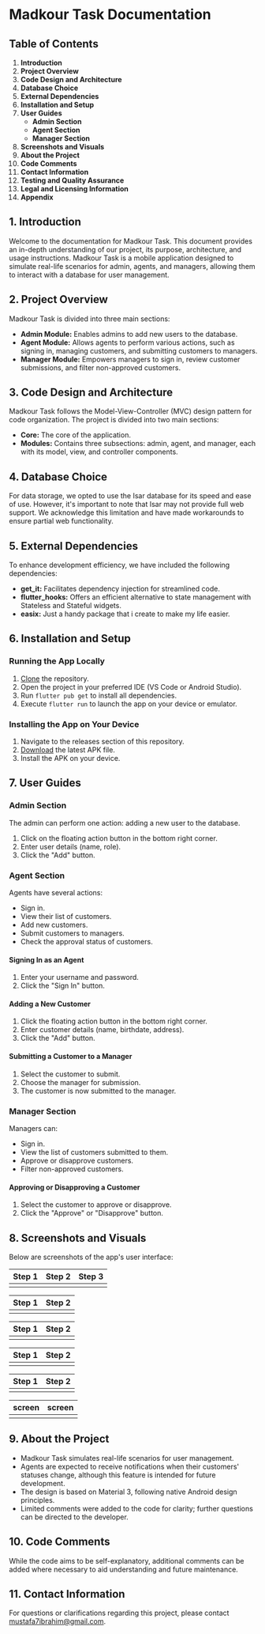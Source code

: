 # Madkour Task Documentation

## Table of Contents

1. **Introduction**
2. **Project Overview**
3. **Code Design and Architecture**
4. **Database Choice**
5. **External Dependencies**
6. **Installation and Setup**
7. **User Guides**
   - **Admin Section**
   - **Agent Section**
   - **Manager Section**
8. **Screenshots and Visuals**
9. **About the Project**
10. **Code Comments**
11. **Contact Information**
12. **Testing and Quality Assurance**
13. **Legal and Licensing Information**
14. **Appendix**

## 1. Introduction

Welcome to the documentation for Madkour Task. This document provides an in-depth understanding of our project, its purpose, architecture, and usage instructions. Madkour Task is a mobile application designed to simulate real-life scenarios for admin, agents, and managers, allowing them to interact with a database for user management.

## 2. Project Overview

Madkour Task is divided into three main sections:

- **Admin Module:** Enables admins to add new users to the database.
- **Agent Module:** Allows agents to perform various actions, such as signing in, managing customers, and submitting customers to managers.
- **Manager Module:** Empowers managers to sign in, review customer submissions, and filter non-approved customers.

## 3. Code Design and Architecture

Madkour Task follows the Model-View-Controller (MVC) design pattern for code organization. The project is divided into two main sections:

- **Core:** The core of the application.
- **Modules:** Contains three subsections: admin, agent, and manager, each with its model, view, and controller components.

## 4. Database Choice

For data storage, we opted to use the Isar database for its speed and ease of use. However, it's important to note that Isar may not provide full web support. We acknowledge this limitation and have made workarounds to ensure partial web functionality.

## 5. External Dependencies

To enhance development efficiency, we have included the following dependencies:

- **get_it:** Facilitates dependency injection for streamlined code.
- **flutter_hooks:** Offers an efficient alternative to state management with Stateless and Stateful widgets.
- **easix:** Just a handy package that i create to make my life easier.

## 6. Installation and Setup

### Running the App Locally

1. [Clone](https://github.com/Mustafa7Ibrahim/madkour_task.git) the repository.
2. Open the project in your preferred IDE (VS Code or Android Studio).
3. Run `flutter pub get` to install all dependencies.
4. Execute `flutter run` to launch the app on your device or emulator.

### Installing the App on Your Device

1. Navigate to the releases section of this repository.
2. [Download](https://github.com/Mustafa7Ibrahim/madkour_task/tree/main/releases) the latest APK file.
3. Install the APK on your device.

## 7. User Guides

### Admin Section

The admin can perform one action: adding a new user to the database.

1. Click on the floating action button in the bottom right corner.
2. Enter user details (name, role).
3. Click the "Add" button.

### Agent Section

Agents have several actions:

- Sign in.
- View their list of customers.
- Add new customers.
- Submit customers to managers.
- Check the approval status of customers.

#### Signing In as an Agent

1. Enter your username and password.
2. Click the "Sign In" button.

#### Adding a New Customer

1. Click the floating action button in the bottom right corner.
2. Enter customer details (name, birthdate, address).
3. Click the "Add" button.

#### Submitting a Customer to a Manager

1. Select the customer to submit.
2. Choose the manager for submission.
3. The customer is now submitted to the manager.

### Manager Section

Managers can:

- Sign in.
- View the list of customers submitted to them.
- Approve or disapprove customers.
- Filter non-approved customers.

#### Approving or Disapproving a Customer

1. Select the customer to approve or disapprove.
2. Click the "Approve" or "Disapprove" button.

## 8. Screenshots and Visuals

Below are screenshots of the app's user interface:

| Step 1                            | Step 2                            | Step 3                            |
| --------------------------------- | --------------------------------- | --------------------------------- |
| <img src="assets/a-1.png" alt=""> | <img src="assets/a-2.png" alt=""> | <img src="assets/a-3.png" alt=""> |

| Step 1                             | Step 2                             |
| ---------------------------------- | ---------------------------------- |
| <img src="assets/sa-1.png" alt=""> | <img src="assets/sa-2.png" alt=""> |

| Step 1                             | Step 2                             |
| ---------------------------------- | ---------------------------------- |
| <img src="assets/ad-1.png" alt=""> | <img src="assets/ad-1.png" alt=""> |

| Step 1                              | Step 2                              |
| ----------------------------------- | ----------------------------------- |
| <img src="assets/asc-1.png" alt=""> | <img src="assets/asc-2.png" alt=""> |

| Step 1                             | Step 2                             |
| ---------------------------------- | ---------------------------------- |
| <img src="assets/ma-1.png" alt=""> | <img src="assets/ma-2.png" alt=""> |

| screen                            | screen                            |
| --------------------------------- | --------------------------------- |
| <img src="assets/r-1.png" alt=""> | <img src="assets/r-2.png" alt=""> |

## 9. About the Project

- Madkour Task simulates real-life scenarios for user management.
- Agents are expected to receive notifications when their customers' statuses change, although this feature is intended for future development.
- The design is based on Material 3, following native Android design principles.
- Limited comments were added to the code for clarity; further questions can be directed to the developer.

## 10. Code Comments

While the code aims to be self-explanatory, additional comments can be added where necessary to aid understanding and future maintenance.

## 11. Contact Information

For questions or clarifications regarding this project, please contact mustafa7ibrahim@gmail.com.
